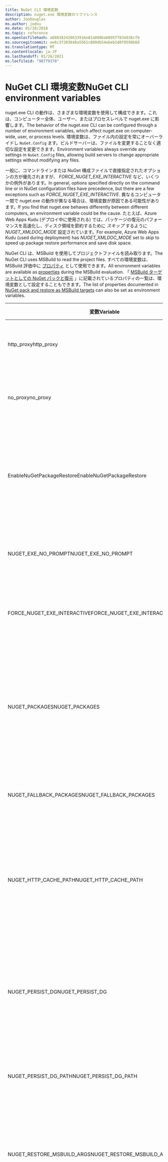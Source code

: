 ```yaml
---
title: NuGet CLI 環境変数
description: nuget.exe 環境変数のリファレンス
author: JonDouglas
ms.author: jodou
ms.date: 01/18/2018
ms.topic: reference
ms.openlocfilehash: a688382420633916e81a000ba6095ff83e036cf9
ms.sourcegitcommit: ee6c3f203648a5561c809db54ebeb1d0f0598b68
ms.translationtype: MT
ms.contentlocale: ja-JP
ms.lasthandoff: 01/26/2021
ms.locfileid: "98779378"
---
```

# <a name="nuget-cli-environment-variables"></a><span data-ttu-id="8a26f-103">NuGet CLI 環境変数</span><span class="sxs-lookup"><span data-stu-id="8a26f-103">NuGet CLI environment variables</span></span>

<span data-ttu-id="8a26f-104">nuget.exe CLI の動作は、さまざまな環境変数を使用して構成できます。これは、コンピューター全体、ユーザー、またはプロセスレベルで nuget.exe に影響します。</span><span class="sxs-lookup"><span data-stu-id="8a26f-104">The behavior of the nuget.exe CLI can be configured through a number of environment variables, which affect nuget.exe on computer-wide, user, or process levels.</span></span> <span data-ttu-id="8a26f-105">環境変数は、ファイル内の設定を常にオーバーライドし `NuGet.Config` ます。ビルドサーバーは、ファイルを変更することなく適切な設定を変更できます。</span><span class="sxs-lookup"><span data-stu-id="8a26f-105">Environment variables always override any settings in `NuGet.Config` files, allowing build servers to change appropriate settings without modifying any files.</span></span>

<span data-ttu-id="8a26f-106">一般に、コマンドラインまたは NuGet 構成ファイルで直接指定されたオプションの方が優先されますが、 *FORCE_NUGET_EXE_INTERACTIVE* など、いくつかの例外があります。</span><span class="sxs-lookup"><span data-stu-id="8a26f-106">In general, options specified directly on the command line or in NuGet configuration files have precedence, but there are a few exceptions such as *FORCE_NUGET_EXE_INTERACTIVE*.</span></span> <span data-ttu-id="8a26f-107">異なるコンピューター間で nuget.exe の動作が異なる場合は、環境変数が原因である可能性があります。</span><span class="sxs-lookup"><span data-stu-id="8a26f-107">If you find that nuget.exe behaves differently between different computers, an environment variable could be the cause.</span></span> <span data-ttu-id="8a26f-108">たとえば、Azure Web Apps Kudu (デプロイ中に使用される) では、パッケージの復元のパフォーマンスを高速化し、ディスク領域を節約するために *スキップ* するように *NUGET_XMLDOC_MODE* 設定されています。</span><span class="sxs-lookup"><span data-stu-id="8a26f-108">For example, Azure Web Apps Kudu (used during deployment) has *NUGET_XMLDOC_MODE* set to *skip* to speed up package restore performance and save disk space.</span></span>

<span data-ttu-id="8a26f-109">NuGet CLI は、MSBuild を使用してプロジェクトファイルを読み取ります。</span><span class="sxs-lookup"><span data-stu-id="8a26f-109">The NuGet CLI uses MSBuild to read the project files.</span></span> <span data-ttu-id="8a26f-110">すべての環境変数は、MSBuild 評価中に [プロパティ](/visualstudio/msbuild/msbuild-command-line-reference) として使用できます。</span><span class="sxs-lookup"><span data-stu-id="8a26f-110">All environment variables are available as [properties](/visualstudio/msbuild/msbuild-command-line-reference) during the MSBuild evaluation.</span></span>
<span data-ttu-id="8a26f-111">「 [MSBuild ターゲットとしての NuGet パックと復元](../msbuild-targets.md#restore-properties) 」に記載されているプロパティの一覧は、環境変数として設定することもできます。</span><span class="sxs-lookup"><span data-stu-id="8a26f-111">The list of properties documented in [NuGet pack and restore as MSBuild targets](../msbuild-targets.md#restore-properties) can also be set as environment variables.</span></span>

| <span data-ttu-id="8a26f-112">変数</span><span class="sxs-lookup"><span data-stu-id="8a26f-112">Variable</span></span> | <span data-ttu-id="8a26f-113">説明</span><span class="sxs-lookup"><span data-stu-id="8a26f-113">Description</span></span> | <span data-ttu-id="8a26f-114">解説</span><span class="sxs-lookup"><span data-stu-id="8a26f-114">Remarks</span></span> |
| --- | --- | --- |
| <span data-ttu-id="8a26f-115">http_proxy</span><span class="sxs-lookup"><span data-stu-id="8a26f-115">http_proxy</span></span> | <span data-ttu-id="8a26f-116">NuGet HTTP 操作に使用される http プロキシ。</span><span class="sxs-lookup"><span data-stu-id="8a26f-116">Http proxy used for NuGet HTTP operations.</span></span> | <span data-ttu-id="8a26f-117">これは、として指定され `http://<username>:<password>@proxy.com` ます。</span><span class="sxs-lookup"><span data-stu-id="8a26f-117">This would be specified as `http://<username>:<password>@proxy.com`.</span></span> |
| <span data-ttu-id="8a26f-118">no_proxy</span><span class="sxs-lookup"><span data-stu-id="8a26f-118">no_proxy</span></span> | <span data-ttu-id="8a26f-119">プロキシを使用しないようにドメインを構成します。</span><span class="sxs-lookup"><span data-stu-id="8a26f-119">Configures domains to bypass from using proxy.</span></span> | <span data-ttu-id="8a26f-120">コンマ (,) で区切られたドメインとして指定されます。</span><span class="sxs-lookup"><span data-stu-id="8a26f-120">Specified as domains separated by comma (,).</span></span> |
| <span data-ttu-id="8a26f-121">EnableNuGetPackageRestore</span><span class="sxs-lookup"><span data-stu-id="8a26f-121">EnableNuGetPackageRestore</span></span> | <span data-ttu-id="8a26f-122">復元時にパッケージで必要な場合に、NuGet が暗黙的に同意を付与する必要があるかどうかを示すフラグです。</span><span class="sxs-lookup"><span data-stu-id="8a26f-122">Flag for if NuGet should implicitly grant consent if that's required by package on restore.</span></span> | <span data-ttu-id="8a26f-123">指定されたフラグは、 *true* または *1* として扱われます。その他の値はフラグが設定されていません。</span><span class="sxs-lookup"><span data-stu-id="8a26f-123">Specified flag is treated as *true* or *1*, any other value treated as flag not set.</span></span> |
| <span data-ttu-id="8a26f-124">NUGET_EXE_NO_PROMPT</span><span class="sxs-lookup"><span data-stu-id="8a26f-124">NUGET_EXE_NO_PROMPT</span></span> | <span data-ttu-id="8a26f-125">実行可能ファイルの資格情報を要求しないようにします。</span><span class="sxs-lookup"><span data-stu-id="8a26f-125">Prevents the exe for prompting for credentials.</span></span> | <span data-ttu-id="8a26f-126">Null または空の文字列を除くすべての値は、このフラグが設定されるか true として扱われます。</span><span class="sxs-lookup"><span data-stu-id="8a26f-126">Any value except null or empty string will be treated as this flag set/true.</span></span> |
| <span data-ttu-id="8a26f-127">FORCE_NUGET_EXE_INTERACTIVE</span><span class="sxs-lookup"><span data-stu-id="8a26f-127">FORCE_NUGET_EXE_INTERACTIVE</span></span> | <span data-ttu-id="8a26f-128">対話モードを強制するグローバル環境変数。</span><span class="sxs-lookup"><span data-stu-id="8a26f-128">Global environment variable to force interactive mode.</span></span> | <span data-ttu-id="8a26f-129">Null または空の文字列を除くすべての値は、このフラグが設定されるか true として扱われます。</span><span class="sxs-lookup"><span data-stu-id="8a26f-129">Any value except null or empty string will be treated as this flag set/true.</span></span> |
| <span data-ttu-id="8a26f-130">NUGET_PACKAGES</span><span class="sxs-lookup"><span data-stu-id="8a26f-130">NUGET_PACKAGES</span></span> | <span data-ttu-id="8a26f-131">「[グローバルパッケージとキャッシュフォルダーの管理](../../consume-packages/managing-the-global-packages-and-cache-folders.md)」で説明されているように、*グローバルパッケージ* フォルダーに使用するパス。</span><span class="sxs-lookup"><span data-stu-id="8a26f-131">Path to use for the *global-packages* folder as described on [Managing the global packages and cache folders](../../consume-packages/managing-the-global-packages-and-cache-folders.md).</span></span> | <span data-ttu-id="8a26f-132">絶対パスとして指定されます。</span><span class="sxs-lookup"><span data-stu-id="8a26f-132">Specified as absolute path.</span></span> |
| <span data-ttu-id="8a26f-133">NUGET_FALLBACK_PACKAGES</span><span class="sxs-lookup"><span data-stu-id="8a26f-133">NUGET_FALLBACK_PACKAGES</span></span> | <span data-ttu-id="8a26f-134">グローバルフォールバックパッケージフォルダー。</span><span class="sxs-lookup"><span data-stu-id="8a26f-134">Global fallback packages folders.</span></span> | <span data-ttu-id="8a26f-135">セミコロン (;) で区切られた絶対フォルダーパス。</span><span class="sxs-lookup"><span data-stu-id="8a26f-135">Absolute folder paths separated by semicolon (;).</span></span> |
| <span data-ttu-id="8a26f-136">NUGET_HTTP_CACHE_PATH</span><span class="sxs-lookup"><span data-stu-id="8a26f-136">NUGET_HTTP_CACHE_PATH</span></span> | <span data-ttu-id="8a26f-137">「[グローバルパッケージとキャッシュフォルダーの管理](../../consume-packages/managing-the-global-packages-and-cache-folders.md)」で説明されているように、 *http キャッシュ* フォルダーに使用するパス。</span><span class="sxs-lookup"><span data-stu-id="8a26f-137">Path to use for the *http-cache* folder as described on [Managing the global packages and cache folders](../../consume-packages/managing-the-global-packages-and-cache-folders.md).</span></span> | <span data-ttu-id="8a26f-138">絶対パスとして指定されます。</span><span class="sxs-lookup"><span data-stu-id="8a26f-138">Specified as absolute path.</span></span> |
| <span data-ttu-id="8a26f-139">NUGET_PERSIST_DG</span><span class="sxs-lookup"><span data-stu-id="8a26f-139">NUGET_PERSIST_DG</span></span> | <span data-ttu-id="8a26f-140">Dg ファイル (MSBuild から収集されたデータ) を永続化する必要があるかどうかを示すフラグです。</span><span class="sxs-lookup"><span data-stu-id="8a26f-140">Flag indicating if dg files (data collected from MSBuild) should be persisted.</span></span> | <span data-ttu-id="8a26f-141">*True* または *false* (既定値) として指定されます NUGET_PERSIST_DG_PATH 設定されていない場合は、一時ディレクトリ (現在の環境の一時ディレクトリの NuGetScratch フォルダー) に格納されます。</span><span class="sxs-lookup"><span data-stu-id="8a26f-141">Specified as *true* or *false* (default), if NUGET_PERSIST_DG_PATH not set will be stored to temporary directory (NuGetScratch folder in current environment temp directory).</span></span> |
| <span data-ttu-id="8a26f-142">NUGET_PERSIST_DG_PATH</span><span class="sxs-lookup"><span data-stu-id="8a26f-142">NUGET_PERSIST_DG_PATH</span></span> | <span data-ttu-id="8a26f-143">Dg ファイルを永続化するためのパス。</span><span class="sxs-lookup"><span data-stu-id="8a26f-143">Path to persist dg files.</span></span> | <span data-ttu-id="8a26f-144">絶対パスとして指定します。このオプションは、 *NUGET_PERSIST_DG* が true に設定されている場合にのみ使用されます。</span><span class="sxs-lookup"><span data-stu-id="8a26f-144">Specified as absolute path, this option is only used when *NUGET_PERSIST_DG* is set to true.</span></span> |
| <span data-ttu-id="8a26f-145">NUGET_RESTORE_MSBUILD_ARGS</span><span class="sxs-lookup"><span data-stu-id="8a26f-145">NUGET_RESTORE_MSBUILD_ARGS</span></span> | <span data-ttu-id="8a26f-146">追加の MSBuild 引数を設定します。</span><span class="sxs-lookup"><span data-stu-id="8a26f-146">Sets additional MSBuild arguments.</span></span> | <span data-ttu-id="8a26f-147">引数を msbuild.exe に渡す方法と同じにします。</span><span class="sxs-lookup"><span data-stu-id="8a26f-147">Pass arguments identical to how you would pass them to msbuild.exe.</span></span> <span data-ttu-id="8a26f-148">コマンドラインから値バーにプロジェクトプロパティ Foo を設定する例は、/p: Foo = Bar です。</span><span class="sxs-lookup"><span data-stu-id="8a26f-148">An example of setting a project property Foo from the command line to value Bar would be /p:Foo=Bar</span></span> |
| <span data-ttu-id="8a26f-149">NUGET_RESTORE_MSBUILD_VERBOSITY</span><span class="sxs-lookup"><span data-stu-id="8a26f-149">NUGET_RESTORE_MSBUILD_VERBOSITY</span></span> | <span data-ttu-id="8a26f-150">MSBuild ログの詳細度を設定します。</span><span class="sxs-lookup"><span data-stu-id="8a26f-150">Sets the MSBuild log verbosity.</span></span> | <span data-ttu-id="8a26f-151">既定値は *quiet* ("/v: q") です。</span><span class="sxs-lookup"><span data-stu-id="8a26f-151">Default is *quiet* ("/v:q").</span></span> <span data-ttu-id="8a26f-152">使用できる値は、 *q [uiet]*、 *m [inimal]*、 *n [ormal]*、 *d [etailed]*、および *diag [nostic]* です。</span><span class="sxs-lookup"><span data-stu-id="8a26f-152">Possible values *q[uiet]*, *m[inimal]*, *n[ormal]*, *d[etailed]*, and *diag[nostic]*.</span></span> |
| <span data-ttu-id="8a26f-153">NUGET_SHOW_STACK</span><span class="sxs-lookup"><span data-stu-id="8a26f-153">NUGET_SHOW_STACK</span></span> | <span data-ttu-id="8a26f-154">完全な例外 (スタックトレースを含む) をユーザーに表示するかどうかを決定します。</span><span class="sxs-lookup"><span data-stu-id="8a26f-154">Determines whether the full exception (including stack trace) should be displayed to the user.</span></span> | <span data-ttu-id="8a26f-155">*True* または *false* (既定値) として指定されます。</span><span class="sxs-lookup"><span data-stu-id="8a26f-155">Specified as *true* or *false* (default).</span></span> |
| <span data-ttu-id="8a26f-156">NUGET_XMLDOC_MODE</span><span class="sxs-lookup"><span data-stu-id="8a26f-156">NUGET_XMLDOC_MODE</span></span> | <span data-ttu-id="8a26f-157">アセンブリ XML ドキュメントファイルの抽出をどのように処理するかを決定します。</span><span class="sxs-lookup"><span data-stu-id="8a26f-157">Determines how assemblies XML documentation file extraction should be handled.</span></span> | <span data-ttu-id="8a26f-158">サポートされているモードは、 *skip* (xml ドキュメントファイルを抽出しない)、 *圧縮* (xml ドキュメントファイルを zip アーカイブとして格納)、または *none* (既定では、xml ドキュメントファイルを通常のファイルとして扱います) です。</span><span class="sxs-lookup"><span data-stu-id="8a26f-158">Supported modes are *skip* (do not extract XML documentation files), *compress* (store XML doc files as a zip archive) or *none* (default, treat XML doc files as regular files).</span></span> |
| <span data-ttu-id="8a26f-159">NUGET_CERT_REVOCATION_MODE</span><span class="sxs-lookup"><span data-stu-id="8a26f-159">NUGET_CERT_REVOCATION_MODE</span></span> | <span data-ttu-id="8a26f-160">署名されたパッケージのインストールまたは復元時に、パッケージの署名に使用される証明書の失効ステータスチェックを実行する方法を指定します。</span><span class="sxs-lookup"><span data-stu-id="8a26f-160">Determines how the revocation status check of the certificate used to sign a package, is performed when a signed package is installed or restored.</span></span> <span data-ttu-id="8a26f-161">設定しない場合、の既定値はに `online` なります。</span><span class="sxs-lookup"><span data-stu-id="8a26f-161">When not set, defaults to `online`.</span></span>| <span data-ttu-id="8a26f-162">有効値は *オンライン* (既定)、 *オフライン* です。</span><span class="sxs-lookup"><span data-stu-id="8a26f-162">Possible values *online* (default), *offline*.</span></span>  <span data-ttu-id="8a26f-163">[NU3028](../errors-and-warnings/NU3028.md)に関連</span><span class="sxs-lookup"><span data-stu-id="8a26f-163">Related to [NU3028](../errors-and-warnings/NU3028.md)</span></span> |

